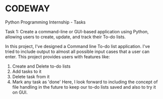 # CODEWAY
Python Programming Internship - Tasks

Task 1: Create a command-line or GUI-based application using Python, allowing users to create, update, and track their To-do lists.

In this project, I've designed a Command line To-do list application. I've tried to include output to almost all possible input 
cases that a user can enter. This project provides users with features like:
1. Create and Delete to-do lists
2. Add tasks to it
3. Delete task from it
4. Mark any task as 'done'
Here, I look forward to including the concept of file handling in the future to keep our to-do lists saved and also to try it on GUI.
